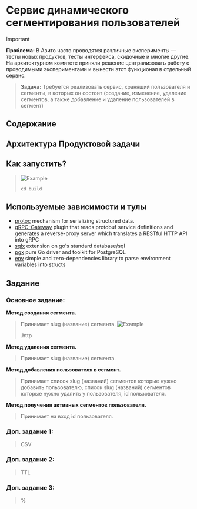 # Сервис динамического сегментирования пользователей

> [!IMPORTANT]
> **Проблема:**
> В Авито часто проводятся различные эксперименты — тесты новых продуктов, тесты интерфейса, скидочные и многие другие. На архитектурном комитете приняли решение централизовать работу с проводимыми экспериментами и вынести этот функционал в отдельный сервис.
 
> **Задача:**
> Требуется реализовать сервис, хранящий пользователя и сегменты, в которых он состоит (создание, изменение, удаление сегментов, а также добавление и удаление пользователей в сегмент)

## Содержание


## Архитектура Продуктовой задачи

## Как запустить?
> <picture>
>   <source media="(prefers-color-scheme: light)" srcset="https://raw.githubusercontent.com/Mqxx/GitHub-Markdown/main/blockquotes/badge/light-theme/example.svg">
>   <img alt="Example" src="https://raw.githubusercontent.com/Mqxx/GitHub-Markdown/main/blockquotes/badge/dark-theme/example.svg">
> </picture><br>
>
> ```shell
> cd build
> 
> ```

## Используемые зависимости и тулы
- [protoc](https://github.com/protocolbuffers/protobuf) mechanism for serializing structured data.
- [gRPC-Gateway](https://github.com/grpc-ecosystem/grpc-gateway) plugin that reads protobuf service definitions and generates a reverse-proxy server which translates a RESTful HTTP API into gRPC
- [sqlx](https://github.com/jmoiron/sqlx) extension on go's standard database/sql
- [pgx](https://github.com/jackc/pgx) pure Go driver and toolkit for PostgreSQL
- [env](https://github.com/caarlos0/env) simple and zero-dependencies library to parse environment variables into structs


## Задание
### Основное задание:
**Метод создания сегмента.**
> Принимает slug (название) сегмента.
> <picture>
>   <source media="(prefers-color-scheme: light)" srcset="https://raw.githubusercontent.com/Mqxx/GitHub-Markdown/main/blockquotes/badge/light-theme/example.svg">
>   <img alt="Example" src="https://raw.githubusercontent.com/Mqxx/GitHub-Markdown/main/blockquotes/badge/dark-theme/example.svg">
> </picture><br>
>
> .http
> 


**Метод удаления сегмента.**
> Принимает slug (название) сегмента.

**Метод добавления пользователя в сегмент.**
> Принимает список slug (названий) сегментов которые нужно добавить пользователю, список slug (названий) сегментов которые нужно удалить у пользователя, id пользователя.

**Метод получения активных сегментов пользователя.**
> Принимает на вход id пользователя.


### Доп. задание 1:
> CSV

### Доп. задание 2:
> TTL

### Доп. задание 3:
> %